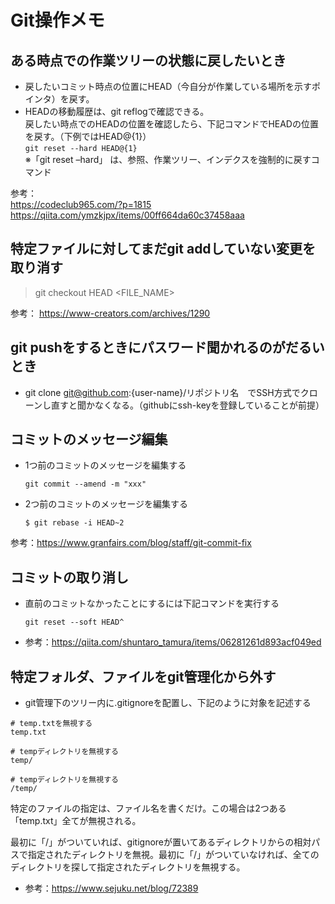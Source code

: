 # Git操作メモ

## ある時点での作業ツリーの状態に戻したいとき
* 戻したいコミット時点の位置にHEAD（今自分が作業している場所を示すポインタ）を戻す。
* HEADの移動履歴は、git reflogで確認できる。  
  戻したい時点でのHEADの位置を確認したら、下記コマンドでHEADの位置を戻す。（下例ではHEAD@{1}）  
      ```
      git reset --hard HEAD@{1}
      ```  
  ※「git reset –hard」 は、参照、作業ツリー、インデクスを強制的に戻すコマンド　　
  
参考：  
https://codeclub965.com/?p=1815  
https://qiita.com/ymzkjpx/items/00ff664da60c37458aaa


## 特定ファイルに対してまだgit addしていない変更を取り消す
> git checkout HEAD <FILE_NAME>

参考：  https://www-creators.com/archives/1290

## git pushをするときにパスワード聞かれるのがだるいとき
* git clone git@github.com:{user-name}/リポジトリ名　でSSH方式でクローンし直すと聞かなくなる。（githubにssh-keyを登録していることが前提）

## コミットのメッセージ編集
* 1つ前のコミットのメッセージを編集する  
    ```
    git commit --amend -m "xxx"
    ```

* 2つ前のコミットのメッセージを編集する  
    ```
    $ git rebase -i HEAD~2
    ```

参考：https://www.granfairs.com/blog/staff/git-commit-fix

## コミットの取り消し
* 直前のコミットなかったことにするには下記コマンドを実行する
  ```
  git reset --soft HEAD^
  ```
* 参考：https://qiita.com/shuntaro_tamura/items/06281261d893acf049ed
  
## 特定フォルダ、ファイルをgit管理化から外す
* git管理下のツリー内に.gitignoreを配置し、下記のように対象を記述する
```
# temp.txtを無視する
temp.txt
 
# tempディレクトリを無視する
temp/
 
# tempディレクトリを無視する
/temp/
```
特定のファイルの指定は、ファイル名を書くだけ。この場合は2つある「temp.txt」全てが無視される。

最初に「/」がついていれば、gitignoreが置いてあるディレクトリからの相対パスで指定されたディレクトリを無視。最初に「/」がついていなければ、全てのディレクトリを探して指定されたディレクトリを無視する。
* 参考：https://www.sejuku.net/blog/72389